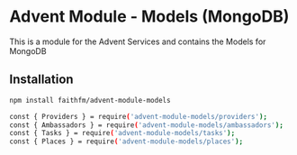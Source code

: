 # Advent Module - Models (MongoDB)

This is a module for the Advent Services and contains the Models for MongoDB

## Installation

```bash
npm install faithfm/advent-module-models

const { Providers } = require('advent-module-models/providers');
const { Ambassadors } = require('advent-module-models/ambassadors');
const { Tasks } = require('advent-module-models/tasks');
const { Places } = require('advent-module-models/places');